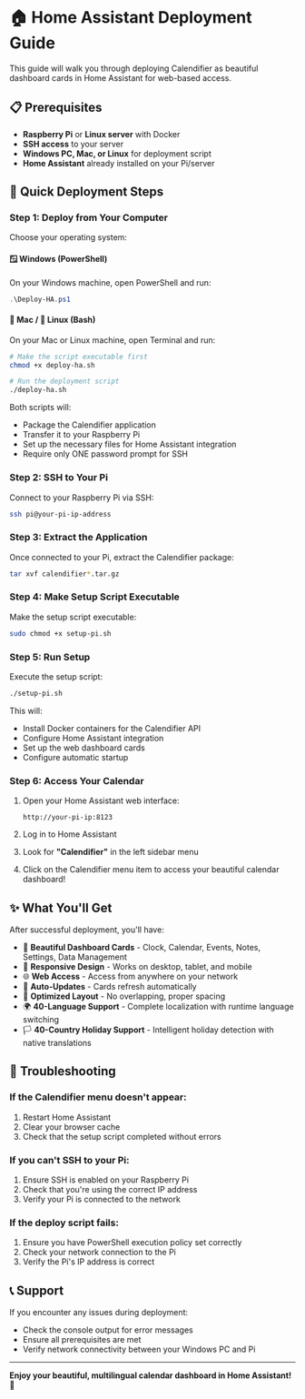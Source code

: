 # 🏠 Home Assistant Deployment Guide

This guide will walk you through deploying Calendifier as beautiful dashboard cards in Home Assistant for web-based access.

## 📋 Prerequisites

- **Raspberry Pi** or **Linux server** with Docker
- **SSH access** to your server
- **Windows PC, Mac, or Linux** for deployment script
- **Home Assistant** already installed on your Pi/server

## 🚀 Quick Deployment Steps

### Step 1: Deploy from Your Computer

Choose your operating system:

#### 🪟 Windows (PowerShell)
On your Windows machine, open PowerShell and run:

```powershell
.\Deploy-HA.ps1
```

#### 🍎 Mac / 🐧 Linux (Bash)
On your Mac or Linux machine, open Terminal and run:

```bash
# Make the script executable first
chmod +x deploy-ha.sh

# Run the deployment script
./deploy-ha.sh
```

Both scripts will:
- Package the Calendifier application
- Transfer it to your Raspberry Pi
- Set up the necessary files for Home Assistant integration
- Require only ONE password prompt for SSH

### Step 2: SSH to Your Pi

Connect to your Raspberry Pi via SSH:

```bash
ssh pi@your-pi-ip-address
```

### Step 3: Extract the Application

Once connected to your Pi, extract the Calendifier package:

```bash
tar xvf calendifier*.tar.gz
```

### Step 4: Make Setup Script Executable

Make the setup script executable:

```bash
sudo chmod +x setup-pi.sh
```

### Step 5: Run Setup

Execute the setup script:

```bash
./setup-pi.sh
```

This will:
- Install Docker containers for the Calendifier API
- Configure Home Assistant integration
- Set up the web dashboard cards
- Configure automatic startup

### Step 6: Access Your Calendar

1. Open your Home Assistant web interface:
   ```
   http://your-pi-ip:8123
   ```

2. Log in to Home Assistant

3. Look for **"Calendifier"** in the left sidebar menu

4. Click on the Calendifier menu item to access your beautiful calendar dashboard!

## ✨ What You'll Get

After successful deployment, you'll have:

- 🎨 **Beautiful Dashboard Cards** - Clock, Calendar, Events, Notes, Settings, Data Management
- 📱 **Responsive Design** - Works on desktop, tablet, and mobile
- 🌐 **Web Access** - Access from anywhere on your network
- 🔄 **Auto-Updates** - Cards refresh automatically
- 🎯 **Optimized Layout** - No overlapping, proper spacing
- 🌍 **40-Language Support** - Complete localization with runtime language switching
- 🏳️ **40-Country Holiday Support** - Intelligent holiday detection with native translations

## 🔧 Troubleshooting

### If the Calendifier menu doesn't appear:
1. Restart Home Assistant
2. Clear your browser cache
3. Check that the setup script completed without errors

### If you can't SSH to your Pi:
1. Ensure SSH is enabled on your Raspberry Pi
2. Check that you're using the correct IP address
3. Verify your Pi is connected to the network

### If the deploy script fails:
1. Ensure you have PowerShell execution policy set correctly
2. Check your network connection to the Pi
3. Verify the Pi's IP address is correct

## 📞 Support

If you encounter any issues during deployment:
- Check the console output for error messages
- Ensure all prerequisites are met
- Verify network connectivity between your Windows PC and Pi

---

**Enjoy your beautiful, multilingual calendar dashboard in Home Assistant! 🎉**